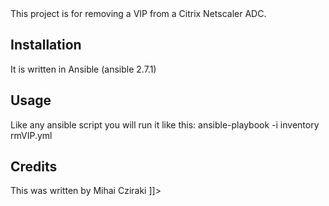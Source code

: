 <snippet>
  <content><![CDATA[
 # ${1:Project Name}

This project is for removing a VIP from a Citrix Netscaler ADC.

## Installation

It is written in Ansible (ansible 2.7.1)

## Usage

Like any ansible script you will run it like this:
ansible-playbook -i inventory  rmVIP.yml

## Credits

This was written by Mihai Cziraki
]]></content>
</snippet>
